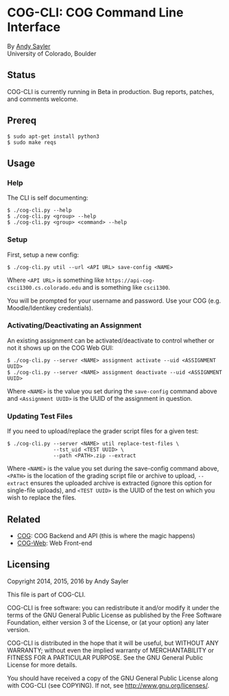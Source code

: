 COG-CLI: COG Command Line Interface
===================================

By [Andy Sayler](https://www.andysayler.com)  
University of Colorado, Boulder


Status
------

COG-CLI is currently running in Beta in production. Bug reports,
patches, and comments welcome.


Prereq
------

```
$ sudo apt-get install python3
$ sudo make reqs
```

Usage
-----

### Help ###

The CLI is self documenting:

```
$ ./cog-cli.py --help
$ ./cog-cli.py <group> --help
$ ./cog-cli.py <group> <command> --help
```

### Setup ###

First, setup a new config:

```
$ ./cog-cli.py util --url <API URL> save-config <NAME>
```

Where `<API URL>` is something like `https://api-cog-csci1300.cs.colorado.edu`
and <NAME> is something like `csci1300`.

You will be prompted for your username and password. Use your COG
(e.g. Moodle/Identikey credentials).


### Activating/Deactivating an Assignment ###

An existing assignment can be activated/deactivate to control whether or
not it shows up on the COG Web GUI:

```
$ ./cog-cli.py --server <NAME> assignment activate --uid <ASSIGNMENT UUID>
$ ./cog-cli.py --server <NAME> assignment deactivate --uid <ASSIGNMENT UUID>
```

Where `<NAME>` is the value you set during the `save-config` command
above and `<Assignment UUID>` is the UUID of the assignment in
question.


### Updating Test Files ###

If you need to upload/replace the grader script files for a given
test:

```
$ ./cog-cli.py --server <NAME> util replace-test-files \
               --tst_uid <TEST UUID> \
               --path <PATH>.zip --extract
```

Where `<NAME>` is the value you set during the save-config command
above, `<PATH>` is the location of the grading script file or archive
to upload, `--extract` ensures the uploaded archive is extracted
(ignore this option for single-file uploads), and `<TEST UUID>` is the
UUID of the test on which you wish to replace the files.


Related
-------

 * [COG](https://github.com/asayler/COG): COG Backend and API
 (this is where the magic happens)
 * [COG-Web](https://github.com/asayler/COG-Web): Web Front-end


Licensing
---------

Copyright 2014, 2015, 2016 by Andy Sayler

This file is part of COG-CLI.

COG-CLI is free software: you can redistribute it and/or modify it
under the terms of the GNU General Public License as published by the
Free Software Foundation, either version 3 of the License, or (at your
option) any later version.

COG-CLI is distributed in the hope that it will be useful, but WITHOUT
ANY WARRANTY; without even the implied warranty of MERCHANTABILITY or
FITNESS FOR A PARTICULAR PURPOSE.  See the GNU General Public License
for more details.

You should have received a copy of the GNU General Public License
along with COG-CLI (see COPYING).  If not, see
http://www.gnu.org/licenses/.
